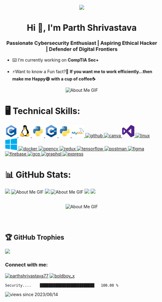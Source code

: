 <!--
**MdNadeemSarwar/MdNadeemSarwar** is a ✨ _special_ ✨ repository because its `README.md` (this file) appears on your GitHub profile.

Here are some ideas to get you started:

- 🔭 I’m currently working on ...
- 🌱 I’m currently learning ...
- 👯 I’m looking to collaborate on ...
- 🤔 I’m looking for help with ...
- 💬 Ask me about ...
- 📫 How to reach me: ...
- 😄 Pronouns: ...
- ⚡ Fun fact: ...
-->
<p align="center">
<!--   <a href="https://github.com/DenverCoder1/readme-typing-svg"> -->
    <img src="https://readme-typing-svg.herokuapp.com?color=E22FE4&width=380&height=28&lines=The+Quieter+You+Become+....;The+More+You+Are+Able+To+Hear+....&center=true"></a></p>
    
<h1 align="center">Hi 👾, I'm Parth Shrivastava</h1>
<h3 align="center">Passionate Cybersecurity Enthusiast | Aspiring Ethical Hacker | Defender of Digital Frontiers</h3>

- ⌨️ I’m currently working on **CompTIA Sec+**

- ⚡Want to know a Fun fact?🤖 **If you want me to work efficiently…then make me Happy😄 with a cup of coffee☕️**
<p align="center">
    <img src="https://github.com/parthsh77/icons/blob/main/Kiopdev%20Discord%20GIF%20-%20Kiopdev%20Discord%20Hack%20-%20Discover%20%26%20Share%20GIFs.gif" 
         alt="About Me GIF" width="500px">
</p>

    
# 🖥️ Technical Skills: 
<p align="left">
  <a href="https://www.cprogramming.com/" target="_blank" rel="noreferrer"> 
    <img src="https://raw.githubusercontent.com/devicons/devicon/master/icons/c/c-original.svg" alt="c" width="40" height="40"/> 
  </a>

  <a href="https://www.linux.org/" target="_blank" rel="noreferrer"> 
  <img src="https://raw.githubusercontent.com/devicons/devicon/master/icons/linux/linux-original.svg" alt="linux" width="40" height="40"/>
  </a>
  <a href="https://www.python.org" target="_blank" rel="noreferrer"> 
    <img src="https://raw.githubusercontent.com/devicons/devicon/master/icons/python/python-original.svg" alt="python" width="40" height="40"/>
  </a>
  <a href="https://www.w3schools.com/cpp/" target="_blank" rel="noreferrer">
    <img src="https://raw.githubusercontent.com/devicons/devicon/master/icons/cplusplus/cplusplus-original.svg" alt="cplusplus" width="40" height="40"/>
  </a>
  <a href="https://www.python.org" target="_blank" rel="noreferrer">
    <img src="https://raw.githubusercontent.com/devicons/devicon/master/icons/python/python-original.svg" alt="python" width="40" height="40"/>
  </a>
  <a href="https://www.mysql.com/" target="_blank" rel="noreferrer">
    <img src="https://raw.githubusercontent.com/devicons/devicon/master/icons/mysql/mysql-original-wordmark.svg" alt="mysql" width="40" height="40"/>
  </a>
  <a href="https://www.github.com" target="_blank" rel="noreferrer">
    <img src="https://www.vectorlogo.zone/logos/github/github-icon.svg" alt="github" width="40" height="40"/>
  </a>
  <a href="https://www.canva.com/" target="_blank" rel="noreferrer">
    <img src="https://www.vectorlogo.zone/logos/canva/canva-icon.svg" alt="canva" width="40" height="40"/>
  </a>
  <a href="https://code.visualstudio.com/" target="_blank" rel="noreferrer">
    <img src="https://raw.githubusercontent.com/devicons/devicon/master/icons/visualstudio/visualstudio-plain.svg" alt="vscode" width="40" height="40"/>
  </a>
  <a href="https://www.linux.org/" target="_blank" rel="noreferrer">
    <img src="https://github.com/parthsh77/icons/blob/main/icons8-burp-suite.svg" alt="linux" width="40" height="40"/>
  </a>
  <a href="https://www.microsoft.com/en-us/windows" target="_blank" rel="noreferrer">
    <img src="https://raw.githubusercontent.com/devicons/devicon/master/icons/windows8/windows8-original.svg" alt="windows" width="40" height="40"/>
  </a>
  <a href="https://www.bettercap.org/" target="_blank" rel="noreferrer">
    <img src="https://github.com/parthsh77/icons/blob/main/bettercap.png" alt="docker" width="40" height="40"/>
  </a>
  <a href="https://hashcat.net/hashcat/" target="_blank" rel="noreferrer">
    <img src="https://github.com/parthsh77/icons/blob/main/HASH.jpg" alt="opencv" width="40" height="40"/>
  </a>
  <a href="https://www.kali.org/tools/hydra/" target="_blank" rel="noreferrer">
    <img src="https://github.com/parthsh77/icons/blob/main/hydra.png" alt="redux" width="40" height="40"/>
  </a>
  <a href="https://www.kali.org" target="_blank" rel="noreferrer">
    <img src="https://github.com/parthsh77/icons/blob/main/icons8-kali-linux(1).svg" alt="tensorflow" width="40" height="40"/>
  </a>
  <a href="https://www.kali.org/tools/netcat/" target="_blank" rel="noreferrer">
    <img src="https://github.com/parthsh77/icons/blob/main/netcat.png" alt="postman" width="40" height="40"/>
  </a>
  <a href="https://nmap.org/" target="_blank" rel="noreferrer">
    <img src="https://github.com/parthsh77/icons/blob/main/nmap.jpg" alt="figma" width="40" height="40"/>
  </a>
  <a href="https://www.wireshark.org/" target="_blank" rel="noreferrer">
    <img src="https://github.com/parthsh77/icons/blob/main/png-clipart-macos-app-icons-wireshark.png" alt="firebase" width="40" height="40"/>
  </a>
  <a href="https://sqlmap.org/" target="_blank" rel="noreferrer">
    <img src="https://github.com/parthsh77/icons/blob/main/sqlmap.png" alt="gcp" width="40" height="40"/>
  </a>
  <a href="https://www.openwall.com/john/" target="_blank" rel="noreferrer">
    <img src="https://github.com/parthsh77/icons/blob/main/com.openwall.John.png" alt="graphql" width="40" height="40"/>
  </a>
    <a href="https://www.metasploit.com/" target="_blank" rel="noreferrer">
    <img src="https://github.com/parthsh77/icons/blob/main/img.icons8.png" alt="express" width="40" height="40"/>
  </a>
</p>

# 📊 GitHub Stats:


![](https://github-readme-stats.vercel.app/api/top-langs/?username=parthsh77&theme=radical&border=false&include_all_commits=true&count_private=true&layout=compact) 
<img src="https://raw.githubusercontent.com/7oSkaaa/7oSkaaa/refs/heads/main/Images/Software_Tools.gif" alt="About Me GIF" width="200px">
![](https://github-readme-stats.vercel.app/api?username=parthsh77&theme=radical&_border=false&include_all_commits=true&count_private=true)
<img src="https://github.com/7oSkaaa/7oSkaaa/blob/main/Images/about_me.gif?raw=true" alt="About Me GIF" width="250px"> ![](https://github-readme-streak-stats.herokuapp.com/?user=parthsh77&theme=radical&hide_border=false)
<img src="https://user-images.githubusercontent.com/74038190/225813708-98b745f2-7d22-48cf-9150-083f1b00d6c9.gif" width="250">
<br><br>

 <p align="center">
    <img src="https://github.com/parthsh77/icons/blob/main/hello.gif" 
         alt="About Me GIF" width="500px">
</p>
 <br/>
<br/>

## 🏆 GitHub Trophies
![](https://github-profile-trophy.vercel.app/?username=parthsh77&theme=radical&no-frame=false&no-bg=true&margin-w=4)
<h3 align="left">Connect with me:</h3>
<p align="left">
<a href="https://linkedin.com/in/parthshrivastava77" target="blank"><img align="center" src="https://raw.githubusercontent.com/rahuldkjain/github-profile-readme-generator/master/src/images/icons/Social/linked-in-alt.svg" alt="parthshrivastava77" height="30" width="40" /></a>
<a href="https://instagram.com/boldboy_x" target="blank"><img align="center" src="https://raw.githubusercontent.com/rahuldkjain/github-profile-readme-generator/master/src/images/icons/Social/instagram.svg" alt="boldboy_x" height="30" width="40" /></a>

<!--START_SECTION:waka-->

```text
Security....    █████████████████████████   100.00 %
```
<!--END_SECTION:waka-->
![views since 2023/06/14](https://visitor-badge-deno.deno.dev/mdnadeemsarwar.mdnadeemsarwar.svg)
